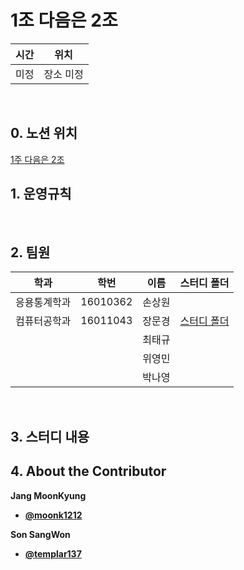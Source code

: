 
# 1조 다음은 2조

| 시간 | 위치 |
|----------|------|
| 미정 | 장소 미정 | 

<br>

## 0. 노션 위치

[1주 다음은 2조](https://www.notion.so/i-group-2-69a67019cae2412c9f84f8c44639bab4)

##  1. 운영규칙 

 
 
<br>
 

## 2. 팀원
| 학과 | 학번 | 이름 |스터디 폴더|
| ---- | ---- | ---- |----|
| 응용통계학과     |  16010362    |  손상원   ||
| 컴퓨터공학과     |  16011043    |  장문경   |[스터디 폴더](https://github.com/moonk1212/sai_study_forder)|
|                 |    | 최태규||
||    | 위영민||
||    | 박나영||
<br>

## 3. 스터디 내용



 



## 4. About the Contributor

**Jang MoonKyung**
- [**@moonk1212**](https://github.com/moonk1212)   

**Son SangWon**
- [**@templar137**](https://github.com/templar137)  

